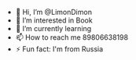 - 👋 Hi, I’m @LimonDimon
- 👀 I’m interested in Book
- 🌱 I’m currently learning
- 📫 How to reach me 89806638198
- ⚡ Fun fact: I'm from Russia

<!---
LimonDimon/LimonDimon is a ✨ special ✨ repository because its `README.md` (this file) appears on your GitHub profile.
You can click the Preview link to take a look at your changes.
--->
